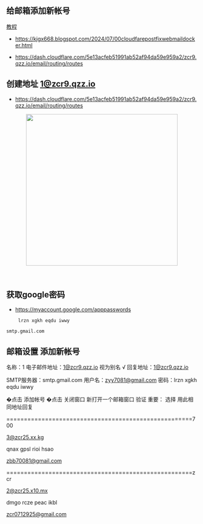 ## 给邮箱添加新帐号

[教程](https://www.youtube.com/watch?v=sPXzi0SyYmA)

- https://kjgx668.blogspot.com/2024/07/00cloudfarepostfixwebmaildocker.html

- https://dash.cloudflare.com/5e13acfeb51991ab52af94da59e959a2/zcr9.qzz.io/email/routing/routes

## 创建地址  1@zcr9.qzz.io

- https://dash.cloudflare.com/5e13acfeb51991ab52af94da59e959a2/zcr9.qzz.io/email/routing/routes

<p align="center"><img src="https://cdn.jsdelivr.net/gh/zb9678/img9@main/im2/08.04:12:25:44.png" style="width:400px;"></p><br>

## 获取google密码

- https://myaccount.google.com/apppasswords

  `  lrzn xgkh eqdu iwwy `


` smtp.gmail.com `

## 邮箱设置 添加新帐号

名称：1
电子邮件地址：1@zcr9.qzz.io
视为别名  √
回复地址：1@zcr9.qzz.io

SMTP服务器：smtp.gmail.com
用户名：zyy7081@gmail.com
密码：lrzn xgkh eqdu iwwy

�点击 添加帐号
�点击 关闭窗口
新打开一个邮箱窗口 验证
重要： 选择  用此相同地址回复

=====================================================700

3@zcr25.xx.kg

qnax gpsl rioi hsao

zbb70081@gmail.com

=====================================================zcr

2@zcr25.x10.mx

dmgo rcze peac ikbl

zcr0712925@gmail.com




